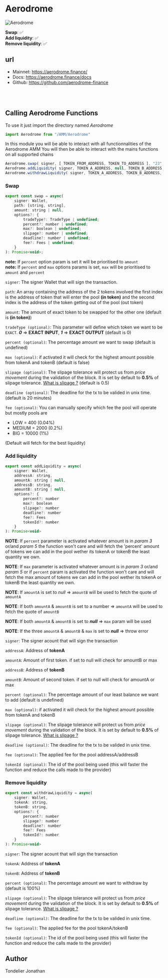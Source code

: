 # Aerodrome  
![Aerodrome](https://avatars.githubusercontent.com/u/139490796?s=200&v=4)  

**Swap**: ✅  
**Add liquidity**: ✅  
**Remove liquidity**: ✅  

## url
- Mainnet: https://aerodrome.finance/
- Docs: https://aerodrome.finance/docs
- Github: https://github.com/aerodrome-finance

<br />
<br />  

## Calling Aerodrome Functions

To use it just import the directory named *Aerodrome*  
```javascript
import Aerodrome from "/AMM/Aerodrome"
```

In this module you will be able to interact with all functionnalities of the Aerodrome AMM
You will then be able to interact with the mains functions on all supported chains

```javascript
Aerodrome.swap( signer, [ TOKEN_FROM_ADDRESS, TOKEN_TO_ADDRESS ], "23", "polygon" )
Aerodrome.addLiquidity( signer, TOKEN_A_ADDRESS, null, TOKEN_B_ADDRESS, null, "arbitrum", { max: true } )
Aerodrome.withdrawLiquidity( signer, TOKEN_A_ADDRESS, TOKEN_B_ADDRESS, "optimism", { percent: 50 } )
```

### Swap  
```javascript
export const swap = async(
    signer: Wallet,
    path: [string, string],
    amount: string | null,
    options?: {
        tradeType?: TradeType | undefined;
        percent?: number | undefined;
        max?: boolean | undefined;
        slipage?: number | undefined;
        deadline?: number | undefined;
        fee?: Fees | undefined;
    }
): Promise<void>;
```
**note:** If `percent` option param is set it will be prioritised to `amount`  
**note:** If `percent` and `max` options params is set, `max` will be prioritised to `amount` and `percent`  

  
`signer`: The signer Wallet that will sign the transaction.  
  
`path`: An array containing the address of the 2 tokens involved the first index is the address of token that will enter the pool **(in token)** and the second index is the address of the token getting out of the pool (out token)  
  
`amount`: The amount of exact token to be swapped for the other one (default is **(in token)**) 
  
`tradeType (optional)`: This parameter will define which token we want to be `EXACT`. ***0*** => **EXACT INPUT**, ***1*** => **EXACT OUTPUT** (default is 0)
  
`percent (optional)`: The percentage amount we want to swap (default is undefined)
  
`max (optional)`: if activated it will check for the highest amount possible from tokenA and tokenB (default is false)
  
`slipage (optional)`: The slipage tolerance will protect us from *price movement* during the validation of the block. It is set by default to **0.5%** of slipage tolerance. [What is slipage ?](https://support.uniswap.org/hc/en-us/articles/8643879653261-What-is-Price-Slippage-)  (default is 0.5)
  
`deadline (optional)`: The deadline for the tx to be valided in unix time. (default is 20 minutes)
  
`fee (optional)`: You can manually specify which fee the pool will operate but mostly pools are 
- LOW = 400 (0.04%)
- MEDIUM = 2000 (0.2%)
- BIG = 10000 (1%)  

(Default will fetch for the best liquidity)
  
### Add liquidity  
  
```javascript
export const addLiquidity = async(
    signer: Wallet,                        
    addressA: string,                       
    amountA: string | null,     
    addressB: string,                       
    amountB: string | null,     
    options?: {
        percent?: number
        max?: boolean
        slipage?: number
        deadline?: number
        fee?: Fees
        tokenId?: number
    }
): Promise<void>
```
**NOTE**: If `percent` parameter is activated whatever amount is in *param 3* or/and *param 5* the function won't care and will fetch the 'percent' amount of tokens we can add in the pool wether its tokenA or tokenB the least quantity we own.  
  
**NOTE**: If `max` parameter is activated whatever amount is in *param 3* or/and *param 5* or if `percent` param is activated the function won't care and will fetch the max amount of tokens we can add in the pool wether its tokenA or tokenB the least quantity we own.  
  
**NOTE**: If `amountA` is set to *null* => `amountB` will be used to fetch the quote of `amountA`  
  
**NOTE**: If both `amountA` & `amountB` is set to a number => `amountA` will be used to fetch the quote of `amountB`  
  
**NOTE**: If both `amountA` & `amountB` is set to ***null*** => `max` param will be used   
  
**NOTE**: If the three `amountA` & `amountB` & `max` is set to ***null*** => throw error  
  
  
`signer`: The signer acount that will sign the transaction  
  
`addressA`: Address of **tokenA**  
  
`amountA`: Amount of first token. if set to null will check for amountB or max  
  
`addressB`: Address of **tokenB**  
  
`amountB`: Amount of second token. if set to null will check for amountA or max  
  
`percent (optional)`: The percentage amount of our least balance we want to add (default is undefined) 
  
`max (optional)`: if activated it will check for the highest amount possible from tokenA and tokenB  
  
`slipage (optional)`: The slipage tolerance will protect us from *price movement* during the validation of the block. It is set by default to **0.5%** of slipage tolerance. [What is slipage ?](https://support.uniswap.org/hc/en-us/articles/8643879653261-What-is-Price-Slippage-)  
  
`deadline (optional)`: The deadline for the tx to be valided in unix time.  
  
`fee (optional)`: The applied fee for the pool addressA/addressB  
  
`tokenId (optional)`: The id of the pool being used (this will faster the function and reduce the calls made to the provider)
  
### Remove liquidity  
  
```javascript
export const withdrawLiquidity = async(
    signer: Wallet, 
    tokenA: string, 
    tokenB: string, 
    options?: {
        percent?: number
        slipage?: number
        deadline?: number
        fee?: Fees
        tokenId?: number
    }
): Promise<void>
```
  
`signer`: The signer acount that will sign the transaction  
  
`tokenA`: Address of **tokenA**  
  
`tokenB`: Address of **tokenB** 

`percent (optional)`: The percentage amount we want to withdraw by (default is 100%)   
  
`slipage (optional)`: The slipage tolerance will protect us from *price movement* during the validation of the block. It is set by default to **0.5%** of slipage tolerance. [What is slipage ?](https://support.uniswap.org/hc/en-us/articles/8643879653261-What-is-Price-Slippage-)  
  
`deadline (optional)`: The deadline for the tx to be valided in unix time.  
  
`fee (optional)`: The applied fee for the pool tokenA/tokenB   
  
`tokenId (optional)`: The id of the pool being used (this will faster the function and reduce the calls made to the provider)
  
  
## Author
 
Tondelier Jonathan